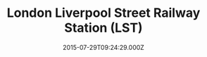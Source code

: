 ---
date: 2015-07-29T09:24:29.000Z
title: London Liverpool Street Railway Station (LST)
latitude: 51.517989562842125
longitude: -0.08181954774173789
url: http://www.nationalrail.co.uk/stations/lst/details.html
category: checkin
---